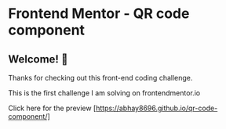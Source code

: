 # Frontend Mentor - QR code component

## Welcome! 👋
Thanks for checking out this front-end coding challenge.

This is the first challenge I am solving on frontendmentor.io

Click here for the preview [https://abhay8696.github.io/qr-code-component/]


